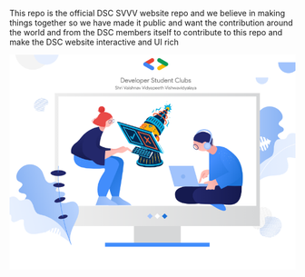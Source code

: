 This repo is the official DSC SVVV website repo and we believe in making things together so we have made it public and want the
contribution around the world and from the DSC members itself to contribute to this repo and make the DSC website interactive and UI rich

![](/public/vector-creator.png)
